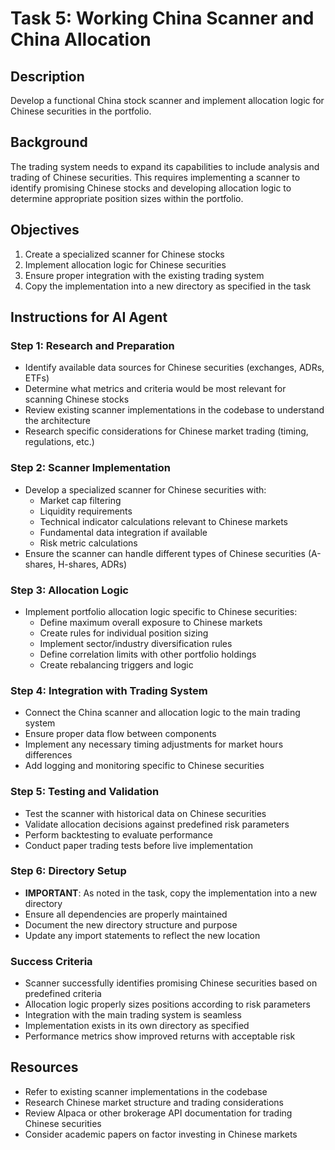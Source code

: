 # Task 5: Working China Scanner and China Allocation

## Description
Develop a functional China stock scanner and implement allocation logic for Chinese securities in the portfolio.

## Background
The trading system needs to expand its capabilities to include analysis and trading of Chinese securities. This requires implementing a scanner to identify promising Chinese stocks and developing allocation logic to determine appropriate position sizes within the portfolio.

## Objectives
1. Create a specialized scanner for Chinese stocks
2. Implement allocation logic for Chinese securities
3. Ensure proper integration with the existing trading system
4. Copy the implementation into a new directory as specified in the task

## Instructions for AI Agent

### Step 1: Research and Preparation
- Identify available data sources for Chinese securities (exchanges, ADRs, ETFs)
- Determine what metrics and criteria would be most relevant for scanning Chinese stocks
- Review existing scanner implementations in the codebase to understand the architecture
- Research specific considerations for Chinese market trading (timing, regulations, etc.)

### Step 2: Scanner Implementation
- Develop a specialized scanner for Chinese securities with:
  - Market cap filtering
  - Liquidity requirements
  - Technical indicator calculations relevant to Chinese markets
  - Fundamental data integration if available
  - Risk metric calculations
- Ensure the scanner can handle different types of Chinese securities (A-shares, H-shares, ADRs)

### Step 3: Allocation Logic
- Implement portfolio allocation logic specific to Chinese securities:
  - Define maximum overall exposure to Chinese markets
  - Create rules for individual position sizing
  - Implement sector/industry diversification rules
  - Define correlation limits with other portfolio holdings
  - Create rebalancing triggers and logic

### Step 4: Integration with Trading System
- Connect the China scanner and allocation logic to the main trading system
- Ensure proper data flow between components
- Implement any necessary timing adjustments for market hours differences
- Add logging and monitoring specific to Chinese securities

### Step 5: Testing and Validation
- Test the scanner with historical data on Chinese securities
- Validate allocation decisions against predefined risk parameters
- Perform backtesting to evaluate performance
- Conduct paper trading tests before live implementation

### Step 6: Directory Setup
- **IMPORTANT**: As noted in the task, copy the implementation into a new directory
- Ensure all dependencies are properly maintained
- Document the new directory structure and purpose
- Update any import statements to reflect the new location

### Success Criteria
- Scanner successfully identifies promising Chinese securities based on predefined criteria
- Allocation logic properly sizes positions according to risk parameters
- Integration with the main trading system is seamless
- Implementation exists in its own directory as specified
- Performance metrics show improved returns with acceptable risk

## Resources
- Refer to existing scanner implementations in the codebase
- Research Chinese market structure and trading considerations
- Review Alpaca or other brokerage API documentation for trading Chinese securities
- Consider academic papers on factor investing in Chinese markets 
